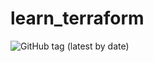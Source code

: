 # learn_terraform
![GitHub tag (latest by date)](https://img.shields.io/github/v/tag/reddyfull/learn_terraform)
